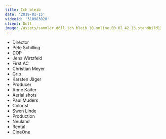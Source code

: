 ```yaml
---
title: Ich bleib
date: '2019-01-15'
videoid: '310983020'
client: Döll
image: /assets/sammler_döll_ich bleib_10_online.00_02_42_13.standbild130.jpg
---
```

* Director 
* Pete Schilling 
* DOP
* Jens Wirtzfeld
* First AC 
* Christian Meyer
* Grip 
* Karsten Jäger
* Producer
* Anne Kaifer
* Aerial shots
* Paul Muders
* Colorist
* Swen Linde
* Production
* Neuland
* Rental
* CineOne
